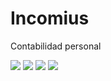 # Incomius
Contabilidad personal


<img src="https://cloud.githubusercontent.com/assets/5217288/7653183/0ab1a8e6-fb14-11e4-8ff3-3d0532258fcf.png"/>

<img src="https://cloud.githubusercontent.com/assets/5217288/7653262/a5c788b4-fb14-11e4-8f3b-1df1dfc5e07c.png"/>

<img src="https://cloud.githubusercontent.com/assets/5217288/7653263/a5c7c9c8-fb14-11e4-90e6-f338b115b947.png"/>

<img src="https://cloud.githubusercontent.com/assets/5217288/7653264/a5cb2168-fb14-11e4-93e7-b258f7cc5920.png"/>
